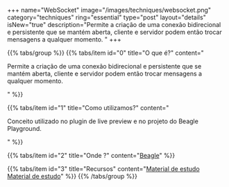 +++
name="WebSocket"
image="/images/techniques/websocket.png"
category="techniques"
ring="essential"
type="post"
layout="details"
isNew="true"
description="Permite a criação de uma conexão bidirecional e persistente que se mantém aberta, cliente e servidor podem então trocar mensagens a qualquer momento. "
+++

{{% tabs/group %}}
  {{% tabs/item id="0" title="O que é?" content="<p>Permite a criação de uma conexão bidirecional e persistente que se mantém aberta, cliente e servidor podem então trocar mensagens a qualquer momento. </p>" %}}
  
  {{% tabs/item id="1" title="Como utilizamos?" content="<p>Conceito utilizado no plugin de live preview e no projeto do Beagle Playground.</p>" %}}
  
  {{% tabs/item id="2" title="Onde ?" content="<a href='https://usebeagle.io/' target='_blank'>Beagle</a>" %}}

  {{% tabs/item id="3" title="Recursos" content="<a href='https://developer.mozilla.org/pt-BR/docs/Web/API/WebSockets_API' target='_blank'>Material de estudo</a><br /><a href='https://www.devmedia.com.br/java-websockets-introducao/30443' target='_blank'>Material de estudo</a>" %}}
{{% /tabs/group %}}
